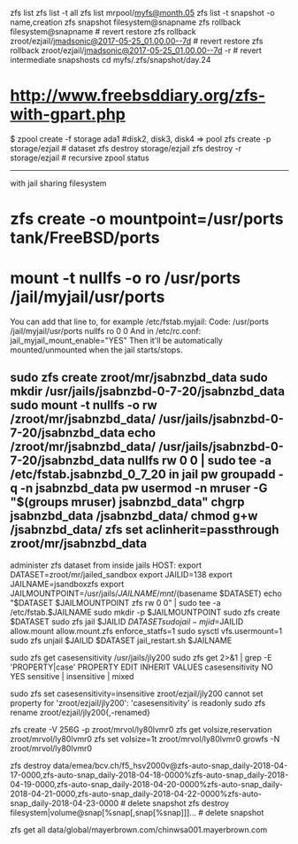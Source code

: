zfs list
zfs list -t all
zfs list mrpool/myfs@month.05
zfs list -t snapshot -o name,creation
zfs snapshot filesystem@snapname
zfs rollback filesystem@snapname # revert restore
zfs rollback zroot/ezjail/jmadsonic@2017-05-25_01.00.00--7d # revert restore 
zfs rollback zroot/ezjail/jmadsonic@2017-05-25_01.00.00--7d -r # revert intermediate snapshosts
cd myfs/.zfs/snapshot/day.24

# http://www.freebsddiary.org/zfs-with-gpart.php
$ zpool create -f storage ada1 #disk2, disk3, disk4 => pool
zfs create -p storage/ezjail # dataset
zfs destroy storage/ezjail
zfs destroy -r storage/ezjail # recursive
zpool status

------------------------------------------------
with jail sharing filesystem
# zfs create -o mountpoint=/usr/ports tank/FreeBSD/ports
# mount -t nullfs -o ro /usr/ports /jail/myjail/usr/ports
You can add that line to, for example /etc/fstab.myjail:
Code:
/usr/ports                      /jail/myjail/usr/ports                nullfs  ro      0       0
And in /etc/rc.conf:
jail_myjail_mount_enable="YES"
Then it'll be automatically mounted/unmounted when the jail starts/stops. 

sudo zfs create             zroot/mr/jsabnzbd_data
sudo mkdir                                          /usr/jails/jsabnzbd-0-7-20/jsabnzbd_data
sudo mount -t nullfs -o rw /zroot/mr/jsabnzbd_data/ /usr/jails/jsabnzbd-0-7-20/jsabnzbd_data
echo                       /zroot/mr/jsabnzbd_data/ /usr/jails/jsabnzbd-0-7-20/jsabnzbd_data nullfs rw 0 0 | sudo tee -a /etc/fstab.jsabnzbd_0_7_20
in jail
pw groupadd -q -n jsabnzbd_data
pw usermod -n mruser -G "$(groups mruser) jsabnzbd_data"
chgrp jsabnzbd_data /jsabnzbd_data/
chmod g+w /jsabnzbd_data/
zfs set aclinherit=passthrough zroot/mr/jsabnzbd_data
------------------------------------------------

administer zfs dataset from inside jails
HOST:
export DATASET=zroot/mr/jailed_sandbox
export JAILID=138
export JAILNAME=jsandboxzfs
export JAILMOUNTPOINT=/usr/jails/${JAILNAME}/mnt/$(basename $DATASET)
echo "$DATASET $JAILMOUNTPOINT zfs rw 0 0" | sudo tee -a /etc/fstab.$JAILNAME
sudo mkdir -p $JAILMOUNTPOINT
sudo zfs create $DATASET
sudo zfs jail $JAILID $DATASET
sudo jail -m jid=$JAILID allow.mount allow.mount.zfs enforce_statfs=1
sudo sysctl vfs.usermount=1
sudo zfs unjail $JAILID $DATASET
jail_restart.sh $JAILNAME


sudo zfs get casesensitivity /usr/jails/jly200
sudo zfs get 2>&1 | grep -E 'PROPERTY|case'
	PROPERTY       EDIT  INHERIT   VALUES
		casesensitivity  NO      YES   sensitive | insensitive | mixed

sudo zfs set casesensitivity=insensitive zroot/ezjail/jly200
cannot set property for 'zroot/ezjail/jly200': 'casesensitivity' is readonly
sudo zfs rename zroot/ezjail/jly200{,-renamed}

zfs create -V 256G -p zroot/mrvol/ly80lvmr0
zfs get volsize,reservation zroot/mrvol/ly80lvmr0
zfs set volsize=1t zroot/mrvol/ly80lvmr0
growfs -N zroot/mrvol/ly80lvmr0


zfs destroy data/emea/bcv.ch/f5_hsv2000v@zfs-auto-snap_daily-2018-04-17-0000,zfs-auto-snap_daily-2018-04-18-0000%zfs-auto-snap_daily-2018-04-19-0000,zfs-auto-snap_daily-2018-04-20-0000%zfs-auto-snap_daily-2018-04-21-0000,zfs-auto-snap_daily-2018-04-22-0000%zfs-auto-snap_daily-2018-04-23-0000 # delete snapshot
zfs destroy filesystem|volume@snap[%snap[,snap[%snap]]]... # delete snapshot

zfs get all data/global/mayerbrown.com/chinwsa001.mayerbrown.com
